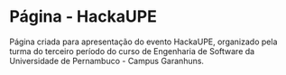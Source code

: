 # Página - HackaUPE
Página criada para apresentação do evento HackaUPE, organizado pela turma do terceiro período do curso de Engenharia de Software da Universidade de Pernambuco - Campus Garanhuns.
